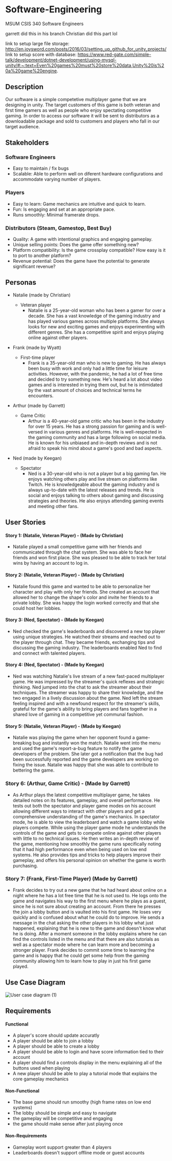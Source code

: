 # Software-Engineering
MSUM CSIS 340 Software Engineers

garrett did this in his branch
Christian did this part lol

link to setup large file storage: http://en.joysword.com/posts/2016/03/setting_up_github_for_unity_projects/
link to setup score with database: https://www.red-gate.com/simple-talk/development/dotnet-development/using-mysql-unity/#:~:text=Even%20games%20must%20store%20data,Unity%20is%20a%20game%20engine.

## Description
Our software is a simple competetive multiplayer game that we are designing in unity. The target customers of this game is both veteran and first time gamers as well as people who enjoy spectating competitive gaming. In order to access our software it will be sent to distributors as a downloadable package and sold to customers and players who fall in our target audience.

## Stakeholders

### Software Engineers
- Easy to maintain / fix bugs
- Scalable: Able to perform well on diferent hardware configurations and accommodate varying number of players. 

### Players
- Easy to learn: Game mechanics are intuitive and quick to learn.
- Fun: Is engaging and set at an appropriate pace. 
- Runs smoothly: Minimal framerate drops.

### Distributors (Steam, Gamestop, Best Buy)
- Quality: A game with intentional graphics and engaging gameplay.
- Unique selling points: Does the game offer something new?
- Platform compatibility: Is the game crossplay compatible? How easy is it to port to another platform? 
- Revenue potential: Does the game have the potential to generate significant revenue?

## Personas
- Natalie (made by Christian)
    - Veteran player
        - Natalie is a 25-year-old woman who has been a gamer for over a decade. She has a vast knowledge of the gaming industry and has played various games across multiple platforms. She always looks for new and exciting games and enjoys experimenting with different genres. She has a competitive spirit and enjoys playing online against other players.

- Frank (made by Wyatt)
    - First-time player
        - Frank is a 35-year-old man who is new to gaming. He has always been busy with work and only had a little time for leisure activities. However, with the pandemic, he had a lot of free time and decided to try something new. He's heard a lot about video games and is interested in trying them out, but he is intimidated by the vast amount of choices and technical terms he encounters.

- Arthur (made by Garrett)
    - Game Critic
        - Arthur is a 40-year-old game critic who has been in the industry for over 15 years. He has a strong passion for gaming and is well-versed in various genres and platforms. He is well-respected in the gaming community and has a large following on social media. He is known for his unbiased and in-depth reviews and is not afraid to speak his mind about a game's good and bad aspects.

- Ned (made by Keegan)
    - Spectator
        - Ned is a 30-year-old who is not a player but a big gaming fan. He enjoys watching others play and live stream on platforms like Twitch. He is knowledgeable about the gaming industry and is always up-to-date with the latest releases and trends. He is social and enjoys talking to others about gaming and discussing strategies and theories. He also enjoys attending gaming events and meeting other fans.


## User Stories
#### Story 1: (Natalie, Veteran Player) - (Made by Christian)
- Natalie played a small competitive game with her friends and communicated through the chat system. She was able to face her friends and won first place. She was pleased to be able to track her total wins by having an account to log in.

#### Story 2: (Natalie, Veteran Player) - (Made by Christian)
- Natalie found this game and wanted to be able to personalize her character and play with only her friends. She created an account that allowed her to change the shape's color and invite her friends to a private lobby. She was happy the login worked correctly and that she could host her lobbies.

#### Story 3: (Ned, Spectator) - (Made by Keegan)
- Ned checked the game's leaderboards and discovered a new top player using unique strategies. He watched their streams and reached out to the player through chat.      They became friends, exchanging tips and discussing the gaming industry. The leaderboards enabled Ned to find and connect with talented players.

#### Story 4: (Ned, Spectator) - (Made by Keegan)
- Ned was watching Natalie's live stream of a new fast-paced multiplayer game. He was impressed by the streamer's quick reflexes and strategic thinking. Ned jumped      into the chat to ask the streamer about their techniques. The streamer was happy to share their knowledge, and the two engaged in a lively discussion about the         game. Ned left the stream feeling inspired and with a newfound respect for the streamer's skills, grateful for the game's ability to bring players and fans             together in a shared love of gaming in a competitive yet communal fashion. 

#### Story 5: (Natalie, Veteran Player) - (Made by Keegan)
- Natalie was playing the game when her opponent found a game-breaking bug and instantly won the match. Natalie went into the menu and used the game's report-a-bug feature to notify the game developers of the problem. She later got a notification that the bug had been successfully reported and the game developers are working on fixing the issue. Natalie was happy that she was able to contribute to bettering the game. 

### Story 6: (Arthur, Game Critic) - (Made by Garrett)
- As Arthur plays the latest competitive multiplayer game, he takes detailed notes on its features, gameplay, and overall performance. He tests out both the spectator and player game modes on his account allowing different ways to interact with other players and get a comprehensive understanding of the game's mechanics. In spectator mode, he is able to view the leaderboard and watch a game lobby while players compete. While using the player game mode he understands the controls of the game and gets to compete online against other players with little to no technical issues. He then writes an in-depth review of the game, mentioning how smoothly the game runs specifically noting that it had high performance even when being used on low end systems. He also provides tips and tricks to help players improve their gameplay, and offers his personal opinion on whether the game is worth purchasing.

### Story 7: (Frank, First-Time Player) (Made by Garrett)
- Frank decides to try out a new game that he had heard about online on a night where he has a lot free time that he is not used to. He logs onto the game and navigates his way to the first menu where he plays as a guest, since he is not sure about creating an account. From there he presses the join a lobby button and is vaulted into his first game. He loses very quickly and is confused about what he could do to improve. He sends a message in the chat asking the other players in his lobby what just happened, explaining that he is new to the game and doesn't know what he is doing. After a moment someone in the lobby explains where he can find the controls listed in the menu and that there are also tutorials as well as a spectator mode where he can learn more and becoming a stronger player. Frank decides to commit some time to learning the game and is happy that he could get some help from the gaming community allowing him to learn how to play in just his first game played.

## Use Case Diagram
![User case diagram (1)](https://user-images.githubusercontent.com/64097842/218872504-f35f5e47-3dfb-43f1-b86e-6104beadc9c5.jpeg)

## Requirements
#### Functional
- A player's score should update accuratly
- A player should be able to join a lobby
- A player should be able to create a lobby
- A player should be able to login and have score information tied to their account
- A player should find a controls display in the menu explaining all of the buttons used when playing
- A new player should be able to play a tutorial mode that explains the core gameplay mechanics

#### Non-Functional
- The base game should run smoothy (high frame rates on low end systems)
- The lobby should be simple and easy to navigate
- the gameplay will be competitive and engaging
- the game should make sense after just playing once

#### Non-Requirements
- Gameplay wont support greater than 4 players
- Leaderboards doesn't support offline mode or guest accounts
